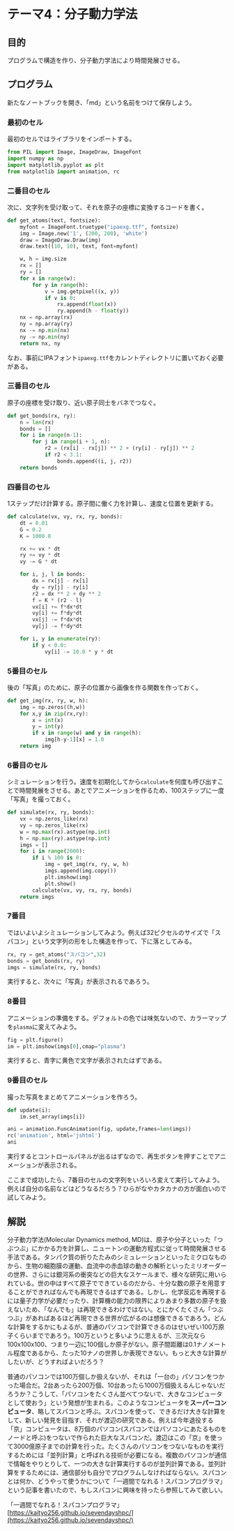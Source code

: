 # テーマ4：分子動力学法

## 目的

プログラムで構造を作り、分子動力学法により時間発展させる。

## プログラム

新たなノートブックを開き、「md」という名前をつけて保存しよう。

### 最初のセル

最初のセルではライブラリをインポートする。

```py
from PIL import Image, ImageDraw, ImageFont
import numpy as np
import matplotlib.pyplot as plt
from matplotlib import animation, rc
```

### 二番目のセル

次に、文字列を受け取って、それを原子の座標に変換するコードを書く。

```py
def get_atoms(text, fontsize):
    myfont = ImageFont.truetype("ipaexg.ttf", fontsize)
    img = Image.new('1', (200, 200), 'white')
    draw = ImageDraw.Draw(img)
    draw.text((10, 10), text, font=myfont)

    w, h = img.size
    rx = []
    ry = []
    for x in range(w):
        for y in range(h):
            v = img.getpixel((x, y))
            if v is 0:
                rx.append(float(x))
                ry.append(h - float(y))
    nx = np.array(rx)
    ny = np.array(ry)
    nx -= np.min(nx)
    ny -= np.min(ny)
    return nx, ny
```

なお、事前にIPAフォント`ipaexg.ttf`をカレントディレクトリに置いておく必要がある。

### 三番目のセル

原子の座標を受け取り、近い原子同士をバネでつなぐ。

```py
def get_bonds(rx, ry):
    n = len(rx)
    bonds = []
    for i in range(n-1):
        for j in range(i + 1, n):
            r2 = (rx[i] - rx[j]) ** 2 + (ry[i] - ry[j]) ** 2
            if r2 < 3.1:
                bonds.append((i, j, r2))
    return bonds
```

### 四番目のセル

1ステップだけ計算する。原子間に働く力を計算し、速度と位置を更新する。

```py
def calculate(vx, vy, rx, ry, bonds):
    dt = 0.01
    G = 0.2
    K = 1000.0

    rx += vx * dt
    ry += vy * dt
    vy -= G * dt

    for i, j, l in bonds:
        dx = rx[j] - rx[i]
        dy = ry[j] - ry[i]
        r2 = dx ** 2 + dy ** 2
        f = K * (r2 - l)
        vx[i] += f*dx*dt
        vy[i] += f*dy*dt
        vx[j] -= f*dx*dt
        vy[j] -= f*dy*dt

    for i, y in enumerate(ry):
        if y < 0.0:
            vy[i] -= 10.0 * y * dt
```

### 5番目のセル

後の「写真」のために、原子の位置から画像を作る関数を作っておく。

```py
def get_img(rx, ry, w, h):
    img = np.zeros((h,w))
    for x,y in zip(rx,ry):
        x = int(x)
        y = int(y)
        if x in range(w) and y in range(h):
            img[h-y-1][x] = 1.0
    return img
```

### 6番目のセル

シミュレーションを行う。速度を初期化してから`calculate`を何度も呼び出すことで時間発展をさせる。あとでアニメーションを作るため、100ステップに一度「写真」を撮っておく。

```py
def simulate(rx, ry, bonds):
    vx = np.zeros_like(rx)
    vy = np.zeros_like(rx)
    w = np.max(rx).astype(np.int)
    h = np.max(ry).astype(np.int)
    imgs = []
    for i in range(2000):
        if i % 100 is 0:
            img = get_img(rx, ry, w, h)
            imgs.append(img.copy())
            plt.imshow(img)
            plt.show()
        calculate(vx, vy, rx, ry, bonds)
    return imgs
```

### 7番目

ではいよいよシミュレーションしてみよう。例えば32ピクセルのサイズで「スパコン」という文字列の形をした構造を作って、下に落としてみる。

```py
rx, ry = get_atoms("スパコン",32)
bonds = get_bonds(rx, ry)
imgs = simulate(rx, ry, bonds)
```

実行すると、次々に「写真」が表示されるであろう。

### 8番目

アニメーションの準備をする。デフォルトの色では味気ないので、カラーマップを`plasma`に変えてみよう。

```py
fig = plt.figure()
im = plt.imshow(imgs[0],cmap="plasma")
```

実行すると、青字に黄色で文字が表示されたはずである。

### 9番目のセル

撮った写真をまとめてアニメーションを作ろう。

```py
def update(i):
    im.set_array(imgs[i])

ani = animation.FuncAnimation(fig, update,frames=len(imgs))
rc('animation', html='jshtml')
ani
```

実行するとコントロールパネルが出るはずなので、再生ボタンを押すことでアニメーションが表示される。

ここまで成功したら、7番目のセルの文字列をいろいろ変えて実行してみよう。例えば自分の名前などはどうなるだろう？ひらがなやカタカナの方が面白いので試してみよう。

## 解説

分子動力学法(Molecular Dynamics method, MD)は、原子や分子といった「つぶつぶ」にかかる力を計算し、ニュートンの運動方程式に従って時間発展させる手法である。タンパク質の折りたたみのシミュレーションといったミクロなものから、生物の細胞膜の運動、血流中の赤血球の動きの解析といったミリオーダーの世界、さらには銀河系の衝突などの巨大なスケールまで、様々な研究に用いられている。世の中はすべて原子でできているのだから、十分な数の原子を用意することができればなんでも再現できるはずである。しかし、化学反応を再現するには量子力学が必要だったり、計算機の能力の限界によりあまり多数の原子を扱えないため、「なんでも」は再現できるわけではない。とにかくたくさん「つぶつぶ」があればあるほど再現できる世界が広がるのは想像できるであろう。どんな計算をするかにもよるが、普通のパソコンで計算できるのはせいぜい100万原子くらいまでであろう。100万というと多いように思えるが、三次元なら100x100x100、つまり一辺に100個しか原子がない。原子間距離は0.1ナノメートル程度であるから、たった10ナノの世界しか表現できない。もっと大きな計算がしたいが、どうすればよいだろう？

普通のパソコンでは100万個しか扱えないが、それは「一台の」パソコンをつかった場合だ。2台あったら200万個、10台あったら1000万個扱えるんじゃないだろうか？こうして、「パソコンをたくさん並べてつないで、大きなコンピュータとして使おう」という発想が生まれる。このようなコンピュータを**スーパーコンピュータ**、略してスパコンと呼ぶ。スパコンを使って、できるだけ大きな計算をして、新しい発見を目指す、それが渡辺の研究である。例えば今年退役する「京」コンピュータは、8万個のパソコン(スパコンではパソコンにあたるものをノードと呼ぶ)をつないで作られた巨大なスパコンだ。渡辺はこの「京」を使って3000億原子までの計算を行った。たくさんのパソコンをつないなものを実行するためには「並列計算」と呼ばれる技術が必要になる。複数のパソコンが通信で情報をやりとりして、一つの大きな計算実行するのが並列計算である。並列計算をするためには、通信部分も自分でプログラムしなければならない。スパコンとは何か、どうやって使うかについて「一週間でなれる！スパコンプログラマ」という記事を書いたので、もしスパコンに興味を持ったら参照してみて欲しい。

「一週間でなれる！スパコンプログラマ」
[https://kaityo256.github.io/sevendayshpc/](https://kaityo256.github.io/sevendayshpc/)
